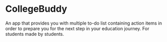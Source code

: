 # CollegeBuddy
An app that provides you with multiple to-do list containing action items in order to prepare you for the next step in your education journey. For students made by students.
